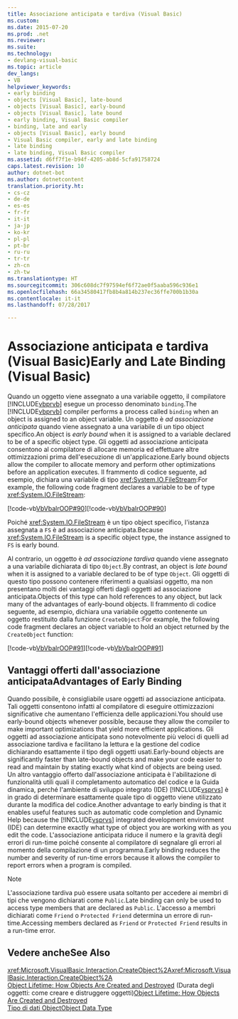 ```yaml
---
title: Associazione anticipata e tardiva (Visual Basic)
ms.custom: 
ms.date: 2015-07-20
ms.prod: .net
ms.reviewer: 
ms.suite: 
ms.technology:
- devlang-visual-basic
ms.topic: article
dev_langs:
- VB
helpviewer_keywords:
- early binding
- objects [Visual Basic], late-bound
- objects [Visual Basic], early-bound
- objects [Visual Basic], late bound
- early binding, Visual Basic compiler
- binding, late and early
- objects [Visual Basic], early bound
- Visual Basic compiler, early and late binding
- late binding
- late binding, Visual Basic compiler
ms.assetid: d6ff7f1e-b94f-4205-ab8d-5cfa91758724
caps.latest.revision: 10
author: dotnet-bot
ms.author: dotnetcontent
translation.priority.ht:
- cs-cz
- de-de
- es-es
- fr-fr
- it-it
- ja-jp
- ko-kr
- pl-pl
- pt-br
- ru-ru
- tr-tr
- zh-cn
- zh-tw
ms.translationtype: HT
ms.sourcegitcommit: 306c608dc7f97594ef6f72ae0f5aaba596c936e1
ms.openlocfilehash: 66a34580417fb8b4a814b237ec36ffe700b1b30a
ms.contentlocale: it-it
ms.lasthandoff: 07/28/2017

---
```

# <a name="early-and-late-binding-visual-basic"></a><span data-ttu-id="d5dbf-102">Associazione anticipata e tardiva (Visual Basic)</span><span class="sxs-lookup"><span data-stu-id="d5dbf-102">Early and Late Binding (Visual Basic)</span></span>
<span data-ttu-id="d5dbf-103">Quando un oggetto viene assegnato a una variabile oggetto, il compilatore [!INCLUDE[vbprvb](~/includes/vbprvb-md.md)] esegue un processo denominato `binding`.</span><span class="sxs-lookup"><span data-stu-id="d5dbf-103">The [!INCLUDE[vbprvb](~/includes/vbprvb-md.md)] compiler performs a process called `binding` when an object is assigned to an object variable.</span></span> <span data-ttu-id="d5dbf-104">Un oggetto è *ad associazione anticipata* quando viene assegnato a una variabile di un tipo object specifico.</span><span class="sxs-lookup"><span data-stu-id="d5dbf-104">An object is *early bound* when it is assigned to a variable declared to be of a specific object type.</span></span> <span data-ttu-id="d5dbf-105">Gli oggetti ad associazione anticipata consentono al compilatore di allocare memoria ed effettuare altre ottimizzazioni prima dell'esecuzione di un'applicazione.</span><span class="sxs-lookup"><span data-stu-id="d5dbf-105">Early bound objects allow the compiler to allocate memory and perform other optimizations before an application executes.</span></span> <span data-ttu-id="d5dbf-106">Il frammento di codice seguente, ad esempio, dichiara una variabile di tipo <xref:System.IO.FileStream>:</span><span class="sxs-lookup"><span data-stu-id="d5dbf-106">For example, the following code fragment declares a variable to be of type <xref:System.IO.FileStream>:</span></span>  
  
 <span data-ttu-id="d5dbf-107">[!code-vb[VbVbalrOOP#90](../../../../visual-basic/misc/codesnippet/VisualBasic/early-and-late-binding_1.vb)]</span><span class="sxs-lookup"><span data-stu-id="d5dbf-107">[!code-vb[VbVbalrOOP#90](../../../../visual-basic/misc/codesnippet/VisualBasic/early-and-late-binding_1.vb)]</span></span>  
  
 <span data-ttu-id="d5dbf-108">Poiché <xref:System.IO.FileStream> è un tipo object specifico, l'istanza assegnata a `FS` è ad associazione anticipata.</span><span class="sxs-lookup"><span data-stu-id="d5dbf-108">Because <xref:System.IO.FileStream> is a specific object type, the instance assigned to `FS` is early bound.</span></span>  
  
 <span data-ttu-id="d5dbf-109">Al contrario, un oggetto è *ad associazione tardiva* quando viene assegnato a una variabile dichiarata di tipo `Object`.</span><span class="sxs-lookup"><span data-stu-id="d5dbf-109">By contrast, an object is *late bound* when it is assigned to a variable declared to be of type `Object`.</span></span> <span data-ttu-id="d5dbf-110">Gli oggetti di questo tipo possono contenere riferimenti a qualsiasi oggetto, ma non presentano molti dei vantaggi offerti dagli oggetti ad associazione anticipata.</span><span class="sxs-lookup"><span data-stu-id="d5dbf-110">Objects of this type can hold references to any object, but lack many of the advantages of early-bound objects.</span></span> <span data-ttu-id="d5dbf-111">Il frammento di codice seguente, ad esempio, dichiara una variabile oggetto contenente un oggetto restituito dalla funzione `CreateObject`:</span><span class="sxs-lookup"><span data-stu-id="d5dbf-111">For example, the following code fragment declares an object variable to hold an object returned by the `CreateObject` function:</span></span>  
  
 <span data-ttu-id="d5dbf-112">[!code-vb[VbVbalrOOP#91](../../../../visual-basic/misc/codesnippet/VisualBasic/early-and-late-binding_2.vb)]</span><span class="sxs-lookup"><span data-stu-id="d5dbf-112">[!code-vb[VbVbalrOOP#91](../../../../visual-basic/misc/codesnippet/VisualBasic/early-and-late-binding_2.vb)]</span></span>  
  
## <a name="advantages-of-early-binding"></a><span data-ttu-id="d5dbf-113">Vantaggi offerti dall'associazione anticipata</span><span class="sxs-lookup"><span data-stu-id="d5dbf-113">Advantages of Early Binding</span></span>  
 <span data-ttu-id="d5dbf-114">Quando possibile, è consigliabile usare oggetti ad associazione anticipata. Tali oggetti consentono infatti al compilatore di eseguire ottimizzazioni significative che aumentano l'efficienza delle applicazioni.</span><span class="sxs-lookup"><span data-stu-id="d5dbf-114">You should use early-bound objects whenever possible, because they allow the compiler to make important optimizations that yield more efficient applications.</span></span> <span data-ttu-id="d5dbf-115">Gli oggetti ad associazione anticipata sono notevolmente più veloci di quelli ad associazione tardiva e facilitano la lettura e la gestione del codice dichiarando esattamente il tipo degli oggetti usati.</span><span class="sxs-lookup"><span data-stu-id="d5dbf-115">Early-bound objects are significantly faster than late-bound objects and make your code easier to read and maintain by stating exactly what kind of objects are being used.</span></span> <span data-ttu-id="d5dbf-116">Un altro vantaggio offerto dall'associazione anticipata è l'abilitazione di funzionalità utili quali il completamento automatico del codice e la Guida dinamica, perché l'ambiente di sviluppo integrato (IDE) [!INCLUDE[vsprvs](~/includes/vsprvs-md.md)] è in grado di determinare esattamente quale tipo di oggetto viene utilizzato durante la modifica del codice.</span><span class="sxs-lookup"><span data-stu-id="d5dbf-116">Another advantage to early binding is that it enables useful features such as automatic code completion and Dynamic Help because the [!INCLUDE[vsprvs](~/includes/vsprvs-md.md)] integrated development environment (IDE) can determine exactly what type of object you are working with as you edit the code.</span></span> <span data-ttu-id="d5dbf-117">L'associazione anticipata riduce il numero e la gravità degli errori di run-time poiché consente al compilatore di segnalare gli errori al momento della compilazione di un programma.</span><span class="sxs-lookup"><span data-stu-id="d5dbf-117">Early binding reduces the number and severity of run-time errors because it allows the compiler to report errors when a program is compiled.</span></span>  
  
> [!NOTE]
>  <span data-ttu-id="d5dbf-118">L'associazione tardiva può essere usata soltanto per accedere ai membri di tipi che vengono dichiarati come `Public`.</span><span class="sxs-lookup"><span data-stu-id="d5dbf-118">Late binding can only be used to access type members that are declared as `Public`.</span></span> <span data-ttu-id="d5dbf-119">L'accesso a membri dichiarati come `Friend` o `Protected Friend` determina un errore di run-time.</span><span class="sxs-lookup"><span data-stu-id="d5dbf-119">Accessing members declared as `Friend` or `Protected Friend` results in a run-time error.</span></span>  
  
## <a name="see-also"></a><span data-ttu-id="d5dbf-120">Vedere anche</span><span class="sxs-lookup"><span data-stu-id="d5dbf-120">See Also</span></span>  
 <span data-ttu-id="d5dbf-121"><xref:Microsoft.VisualBasic.Interaction.CreateObject%2A></span><span class="sxs-lookup"><span data-stu-id="d5dbf-121"><xref:Microsoft.VisualBasic.Interaction.CreateObject%2A></span></span>   
 <span data-ttu-id="d5dbf-122">[Object Lifetime: How Objects Are Created and Destroyed](../../../../visual-basic/programming-guide/language-features/objects-and-classes/object-lifetime-how-objects-are-created-and-destroyed.md)  (Durata degli oggetti: come creare e distruggere oggetti)</span><span class="sxs-lookup"><span data-stu-id="d5dbf-122">[Object Lifetime: How Objects Are Created and Destroyed](../../../../visual-basic/programming-guide/language-features/objects-and-classes/object-lifetime-how-objects-are-created-and-destroyed.md) </span></span>  
 [<span data-ttu-id="d5dbf-123">Tipo di dati Object</span><span class="sxs-lookup"><span data-stu-id="d5dbf-123">Object Data Type</span></span>](../../../../visual-basic/language-reference/data-types/object-data-type.md)

